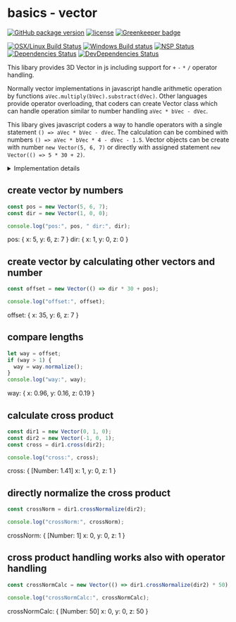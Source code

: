 # basics - vector

[![GitHub package version](https://img.shields.io/github/package-json/v/basics/vector.svg)](https://github.com/basics/vector)
[![license](https://img.shields.io/github/license/basics/vector.svg)](https://github.com/basics/vector)
[![Greenkeeper badge](https://badges.greenkeeper.io/basics/vector.svg)](https://greenkeeper.io/)

[![OSX/Linux Build Status](https://travis-ci.org/basics/vector.svg?branch=master)](https://travis-ci.org/basics/vector)
[![Windows Build status](https://ci.appveyor.com/api/projects/status/drb33qvmf3koo5gr?svg=true)](https://ci.appveyor.com/project/StephanGerbeth/vector)
[![NSP Status](https://nodesecurity.io/orgs/basics/projects/23094b78-f287-4645-a043-f97267a30c5b/badge)](https://nodesecurity.io/orgs/basics/projects/23094b78-f287-4645-a043-f97267a30c5b)
[![Dependencies Status](https://david-dm.org/basics/vector/status.svg)](https://david-dm.org/basics/vector)
[![DevDependencies Status](https://david-dm.org/basics/vector/dev-status.svg)](https://david-dm.org/basics/vector?type=dev)

This libary provides 3D Vector in js including support for `+` `-` `*` `/` operator handling.

Normally vector implementations in javascript handle arithmetic operation by functions `aVec.multiply(bVec).substract(dVec)`.
Other languages provide operator overloading, that coders can create Vector class which can handle operation similar to number handling `aVec * bVec - dVec`.

This libary gives javascript coders a way to handle operators with a single statement `() => aVec * bVec - dVec`.
The calculation can be combined with numbers `() => aVec * bVec * 4 - dVec - 1.5`.
Vector objects can be create with number `new Vector(5, 6, 7)` or directly with assigned statement `new Vector(() => 5 * 30 + 2)`.

<!-- markdownlint-disable no-inline-html -->
<details>
<summary>
Implementation details
</summary>
Javascript has this one peculiarity called `valueOf()` this function is designed for primitive handling (numbers and strings) when handling arithmetic operations.
Every class can overwrite this function to give it special behavior. This Vector class calls the assigned statement three times for `x`, `y` and `z`.
Comparable to trigger arithmetic operation manually for every axis.

```js
const x = aVec.x * bVec.x * 4 - dVec.x - 1.5;
const y = aVec.y * bVec.y * 4 - dVec.y - 1.5;
const z = aVec.z * bVec.z * 4 - dVec.z - 1.5;
```

Internally the `valueOf()` implementation returns `x` in first call, `y` in second call and `z` in last call, these results are put into an new Vector object and can be reused further.

</details>
<!-- markdownlint-enable no-inline-html -->

## create vector by numbers

```js
const pos = new Vector(5, 6, 7);
const dir = new Vector(1, 0, 0);

console.log("pos:", pos, " dir:", dir);
```

pos: { x: 5, y: 6, z: 7 } dir: { x: 1, y: 0, z: 0 }

## create vector by calculating other vectors and number

```js
const offset = new Vector(() => dir * 30 + pos);

console.log("offset:", offset);
```

offset: { x: 35, y: 6, z: 7 }

## compare lengths

```js
let way = offset;
if (way > 1) {
  way = way.normalize();
}
console.log("way:", way);
```

way: { x: 0.96, y: 0.16, z: 0.19 }

## calculate cross product

```js
const dir1 = new Vector(0, 1, 0);
const dir2 = new Vector(-1, 0, 1);
const cross = dir1.cross(dir2);

console.log("cross:", cross);
```

cross: { [Number: 1.41] x: 1, y: 0, z: 1 }

## directly normalize the cross product

```js
const crossNorm = dir1.crossNormalize(dir2);

console.log("crossNorm:", crossNorm);
```

crossNorm: { [Number: 1] x: 0, y: 0, z: 1 }

## cross product handling works also with operator handling

```js
const crossNormCalc = new Vector(() => dir1.crossNormalize(dir2) * 50);

console.log("crossNormCalc:", crossNormCalc);
```

crossNormCalc: { [Number: 50] x: 0, y: 0, z: 50 }
